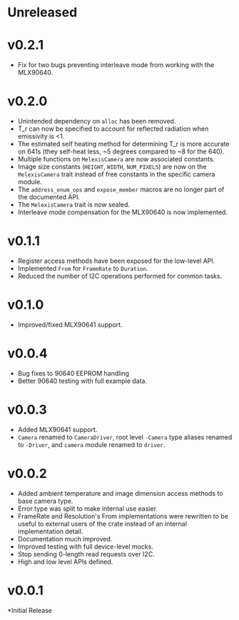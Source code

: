 # Unreleased

# v0.2.1
* Fix for two bugs preventing interleave mode from working with the MLX90640.
# v0.2.0

* Unintended dependency on `alloc` has been removed.
* T_r can now be specified to account for reflected radiation when emissivity is
  <1.
* The estimated self heating method for determining T_r is more accurate on 641s
  (they self-heat less, ~5 degrees compared to ~8 for the 640).
* Multiple functions on `MelexisCamera` are now associated constants.
* Image size constants (`HEIGHT`, `WIDTH`, `NUM_PIXELS`) are now on the
  `MelexisCamera` trait instead of free constants in the specific camera module.
* The `address_enum_ops` and `expose_member` macros are no longer part of the
  documented API.
* The `MelexisCamera` trait is now sealed.
* Interleave mode compensation for the MLX90640 is now implemented.

# v0.1.1

* Register access methods have been exposed for the low-level API.
* Implemented `From` for `FrameRate` to `Duration`.
* Reduced the number of I2C operations performed for common tasks.

# v0.1.0

* Improved/fixed MLX90641 support.

# v0.0.4

* Bug fixes to 90640 EEPROM handling
* Better 90640 testing with full example data.

# v0.0.3

* Added MLX90641 support.
* `Camera` renamed to `CameraDriver`, root level `-Camera` type aliases renamed
  to `-Driver`, and `camera` module renamed to `driver`.

# v0.0.2

* Added ambient temperature and image dimension access methods to base camera
  type.
* Error type was split to make internal use easier.
* FrameRate and Resolution's From implementations were rewritten to be useful to
  external users of the crate instead of an internal implementation detail.
* Documentation much improved.
* Improved testing with full device-level mocks.
* Stop sending 0-length read requests over I2C.
* High and low level APIs defined.

# v0.0.1

*Initial Release

